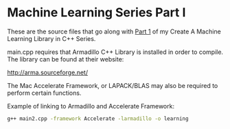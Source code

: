 Machine Learning Series Part I
=====

These are the source files that go along with [Part 1](http://www.joediv.com/series-create-a-machine-learning-library-in-c-part-1-linear-regression-gradient-descent/)
of my Create A Machine Learning Library in C++ Series.

main.cpp requires that Armadillo C++ Library is installed  in
order to compile. The library can be found at their website:

http://arma.sourceforge.net/

The Mac Accelerate Framework, or LAPACK/BLAS may also be required to
perform certain functions.

Example of linking to Armadillo and Accelerate Framework:

```bash
g++ main2.cpp -framework Accelerate -larmadillo -o learning
```
